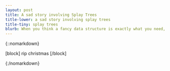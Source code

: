 ```yaml
---
layout: post
title: A sad story involving Splay Trees
title-lower: a sad story involving splay trees
title-tiny: splay trees
blurb: When you think a fancy data structure is exactly what you need, but then the performance turns out terrible because N is too smol.
---
```

{::nomarkdown}

[block]
rip christmas
[/block]

{:/nomarkdown}